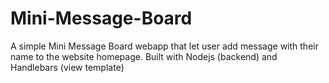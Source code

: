 # Mini-Message-Board
A simple Mini Message Board webapp that let user add message with their name to the website homepage. Built with Nodejs (backend) and Handlebars (view template)

